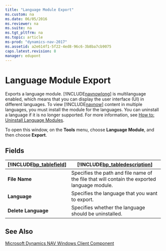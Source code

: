 ```yaml
---
title: "Language Module Export"
ms.custom: na
ms.date: 06/05/2016
ms.reviewer: na
ms.suite: na
ms.tgt_pltfrm: na
ms.topic: article
ms-prod: "dynamics-nav-2017"
ms.assetid: a2e614f1-5f22-4ed8-96c6-3b8ba7cb9075
caps.latest.revision: 8
manager: edupont
---
```

# Language Module Export
Exports a language module. [!INCLUDE[navnowlong](../includes/navnowlong_md.md)] is multilanguage enabled, which means that you can display the user interface \(UI\) in different languages. To view [!INCLUDE[navnow](../includes/navnow_md.md)] content in multiple languages, you must install the module for the languages. You can uninstall a language if it is no longer supported. For more information, see [How to: Uninstall Language Modules](../How-to--Uninstall-Language-Modules.md).  

 To open this window, on the **Tools** menu, choose **Language Module**, and then choose **Export**.  

## Fields  

|[!INCLUDE[bp_tablefield](../includes/bp_tablefield_md.md)]|[!INCLUDE[bp_tabledescription](../includes/bp_tabledescription_md.md)]|  
|---------------------------------|---------------------------------------|  
|**File Name**|Specifies the path and file name of the file that will contain the exported language module.|  
|**Language**|Specifies the language that you want to export.|  
|**Delete Language**|Specifies whether the language should be uninstalled.|  

## See Also  
 [Microsoft Dynamics NAV Windows Client Component](../How-to--Install-Language-Modules.md)

